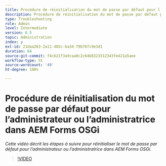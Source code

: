 ```yaml
---
title: Procédure de réinitialisation du mot de passe par défaut pour l’administrateur ou l’administratrice dans AEM Forms OSGi
description: Procédure de réinitialisation du mot de passe par défaut pour l’administrateur ou l’administratrice dans AEM Forms OSGi
type: Troubleshooting
role: Admin
level: Intermediate
version: 6.5
topic: Administration
index: y
exl-id: 21daa263-2a11-402c-ba34-79b76fc9e3d1
duration: 64
source-git-commit: f4c621f3a9caa8c2c64b8323312343fe421a5aee
workflow-type: ht
source-wordcount: '49'
ht-degree: 100%

---
```


# Procédure de réinitialisation du mot de passe par défaut pour l’administrateur ou l’administratrice dans AEM Forms OSGi

*Cette vidéo décrit les étapes à suivre pour réinitialiser le mot de passe par défaut pour l’administrateur ou l’administratrice dans AEM Forms OSGi.*

>[!VIDEO](https://video.tv.adobe.com/v/335542?quality=12&learn=on)
